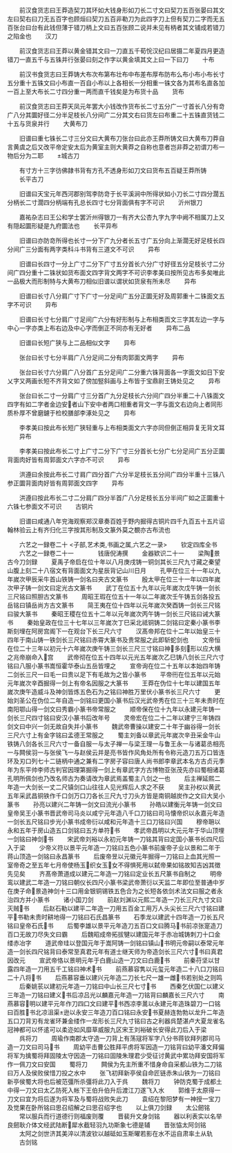 <!-- { "loadSidebar": true } -->
　　前汉食货志曰王莽造契刀其环如大钱身形如刀长二寸文曰契刀五百张晏曰其文左曰契右曰刀无五百字也顾烜曰契刀五百非勒刀为此四字刀上但有契刀二字而无五百张台曰台有此钱但薄于错刀柄上文曰五百张顾二说并未见有柄者其文铺成若错刀之陷金也
　　汉刀

　　前汉食货志曰王莽以黄金错其文曰一刀直五千荀恱汉纪曰居摄二年夏四月更造错刀一直五千与五铢并行张晏曰刻之作字以黄金填其文上曰一下曰刀
　　十布

　　前汉书食货志曰王莽铸大布次布第布壮布中布差布厚布防布么布小布小布长寸五分重十五铢文曰小布直一百自小布以上各相长一分相重一铢文各为其布名直各加一百上至大布长二寸四分重一两而直千钱矣是为布货十品
　　货布

　　前汉食货志曰王莽天凤元年罢大小钱改作货布长二寸五分广一寸首长八分有竒广八分其圜好径二分半足枝长八分间广二分其文右曰货左曰布重二十五铢直货钱二十五与货泉并行
　　大黄布刀

　　旧谱曰重七铢长二寸三分文曰大黄布刀张台曰此亦王莽所铸文曰大黄布刀莽自言黄虞之后又改平帝定安太后为黄室主则大黄莽之自称也意者岂非莽之初谓刀布一物后分为二耶
　　城古刀

　　有寸方十三字彷佛隷书背有方孔不透身形如刀文曰货布五百疑王莽所铸
　　长平古刀

　　旧谱曰天宝元年西河郡别驾李防竒于长平溪涧中所得状如小刀长二寸四分濶五分柄长二寸濶四分柄端有孔总长四寸七分背面俱有字不可识
　　沂州银刀

　　嘉祐杂志曰王公和学士罢沂州得银刀一有齐大公杏九字九字中阙不相属刀上又有隠起圜形疑是九府圜法也
　　长平异布

　　旧谱曰亦防竒所得也长寸一分下广九分者长五寸广五分向上渐濶无好足枝长四分间广三分面有两字类科斗书背有三道文不可识
　　异布

　　旧谱曰长四寸一分上广寸二分下广寸五分首长六分广寸好径五分足枝长寸二分间广四分重十二铢状如货布面文四字背文两字不可识李孝美曰按所见古布多矣唯此一品极大而形制特与大黄布刀相似旧谱以谓状如货泉有所未尽
　　异布

　　旧谱曰长寸八分肩广寸下广寸一分足间广五分正圜无好及周郭重十二铢面文五字不可识
　　异布

　　旧谱曰长寸七分肩广寸足间广六分有好形制与上布相类靣文三字其左边一字与中心一字亦类上布右边及中心字而倒正不同亦有无好者
　　异布二品

　　旧谱曰长短广狭与上二品相似文字
　　异布

　　张台曰长寸七分半肩广八分足间二分有肉郭面文两字
　　异布

　　张台曰长寸六分肩广八分首广五分足间广二分重六铢背面各一字面文如日下安乂字又两画长短不齐背文如了傍加竪斜画与上布皆于宝鼎尉王铸处见之
　　异布

　　张台曰长二寸一分肩广寸三分首广九分足枝长六分间广四分半重二十八铢面文四字有如二字者金边安者山下安中者两口相重者背文一字与面文右边向上者同形质朴厚不曾磨鑢于检校膳部李涿处见之
　　异布

　　李孝美曰按此布长短广狭轻重与上布相类面文六字亦同但倒正相异复无背文耳
　　异布

　　李孝美曰按此布长二寸上广寸二分下广寸三分首长七分广七分足间广五分正圜背面肉好皆有周郭面文六字亦不可识
　　异布

　　洪遵曰余按此布长二寸肩广四分首广六分半足枝长五分间广四分半重十三铢八参正圜背面肉好皆有周郭面文四字
　　异布

　　洪遵曰按此布长二寸二分肩广四分半首广八分足枝长五分半间广如之正圜重十六铢七参面文不可识
　　古铜片

　　旧谱曰咸通八年兖海观察郑汉章奏百姓于野内掘得古铜片四千九百五十五片诏翰林验云上有齐归化三字按其形制及文篆外莫之覩亦古布流也

　　六艺之一録卷二十
<子部,艺术类,书画之属,六艺之一录>
　　钦定四库全书
　　六艺之一録卷二十一　　　　钱唐倪涛撰
　　金器欵识二十一
　　梁陶景古今刀剑録
　　夏禹子帝启在位十年以八月庚戌铸一铜剑其长三尺九寸藏之秦望山腹上刻二十八宿文有背面面文为星辰背记山川日月
　　孔甲在位三十一年以九年嵗次甲辰采牛首山铁铸一剑名曰夹古文篆书
　　殷太甲在位三十一年以四年嵗次甲子铸一剑文曰定光古文篆书
　　武丁在位五十九年以元年嵗次戊午铸一剑长三尺铭曰照胆古文篆书
　　周昭王瑕在位五十一年以二年嵗次壬午铸五剑各投五岳铭曰镇岳尚方古文篆书
　　简王夷在位十四年以元年嵗次癸酉铸一剑长三尺铭曰骏大篆书
　　秦昭王稷在位五十二年以元年嵗次丙午铸一剑长三尺铭曰诫大篆书
　　秦始皇政在位三十七年以三年嵗次丁巳采北祗铜铸二剑铭曰定秦小篆书李斯刻埋在阿房宫阁下一在观台下长三尺六寸
　　汉髙帝邦在位十二年以始皇三十四年于南山铸一铁剑长三尺铭曰赤霄大篆书及贵常服之此即斩蛇剑也
　　文帝恒在位二十三年以初元十六年嵗次庚午铸三剑长三尺三寸铭曰神多刻形以应大横之兆帝崩命入宫
　　武帝彻在位五十四年以元光五年嵗次乙巳铸八剑长三尺六寸铭曰八服小篆书嵩恒霍华泰山五岳皆埋之
　　宣帝询在位二十五年以本始四年铸二剑长三尺一曰毛一曰贵以足下有毛故为之皆小篆书
　　平帝衎在位五年以元始元年嵗次辛酉掘得一剑上有帝名因服之大篆书
　　王莽在伪位十七年以建国五年嵗次庚午造威斗及神剑皆炼五色石为之铭曰神胜万里伏小篆书长三尺六寸
　　更始刘圣公在伪位二年自造一剑铭曰更国小篆书后汉光武帝秀在位三十三年未贵时在南阳鄂山得一剑文曰秀霸小篆书帝常服之
　　顺帝保在位十九年以永建元年铸一剑长三尺四寸铭曰安汉小篆书后改年号
　　灵帝宏在位二十二年以建宁三年铸四剑文曰中兴一剑无故自失并小篆书
　　魏武帝曹操以建安二十年于幽谷得一剑长三尺六寸上有金字铭曰孟德王常服之
　　蜀主刘备以章武元年嵗次辛丑采金牛山铁铸八剑各长三尺六寸一备自服一与太子禅一与梁王理一与鲁王永一与诸葛丞相亮一与闗侯羽一与张侯飞一与赵侯云并是亮书皆作风角处所有令称元造刀五万口皆连环及刃口列七十二链柄中通之兼有二字房子容曰唐人尚书郎李章武本名方古贞元季年为东平帅李师古判官因理第掘得一剑上有章武字方古博物亚张茂先亦曰蜀相诸葛孔明所佩剑也乃改名师古为奏请改为章武焉盖蜀主八剑之一也
　　后主禅延熙二年造一大剑长一丈二尺镇剑口山往往人见光辉后人求之不获
　　吴主孙权以黄武五年采武昌铜铁作千口剑万口刀各长三尺九寸刀头方皆是南铜越炭作之文曰大吴小篆书
　　孙亮以建兴二年铸一剑文曰流光小篆书
　　孙皓以建衡元年铸一剑文曰皇帝吴王小篆书晋武帝司马炎以咸宁元年造八千口刀铭曰司马懐帝炽以永嘉元年造一剑长五尺铭曰步光小篆书成帝衍以咸和元年造十三口刀铭曰兴国
　　穆帝耼以永和五年于房山造五口剑铭曰五方单符书
　　孝武帝昌明以大元元年于华山顶埋一剑铭曰神剑书
　　宋武帝刘裕以永初元年铸一刀铭其背曰定国小篆书长四尺后入于梁
　　少帝义符以景平元年造一刀铭曰五色小篆书前废帝子业以景和二年于蒋山顶造一剑铭曰永昌篆书
　　后废帝昱以元徽元年掘得一刀铭曰上血其光照一室帝奇之至五年七月帝使杨玉织女玉女不得惧死用以弑帝果如铭故知吉凶其徴先见矣
　　齐髙帝萧道成以建元二年造一刀铭曰定业长五尺篆书自制之
　　明帝鸾以建武二年造一刀铭曰朝仪长四尺小篆书梁武帝萧衍以天监二年即位至普通中岁在庚子命景造神剑十三口用金银铜锡铁五色合为之长短各依剑术法文曰服之者永治四方并小篆书
　　诸小国刀剑
　　前赵刘渊以元熙二年造一刀长三尺九寸文曰灭贼书
　　后赵石勒以建平二年造一刀用五百金工用万人头尖长三尺六寸铭曰建平书勒未贵时耕地得一刀铭曰石氏昌篆书
　　石季龙以建武十四年造一刀长五尺铭曰皇帝石氏书
　　后蜀李雄以景平元年造刀五百口文曰腾马书前凉张寔造刀百口无故刀尽失文曰霸
　　后魏昭成帝拓拔犍以建国元年于赤冶城铸刺刀十口金缕赤冶字
　　道武帝珪以登国元年于嵩阿铸一剑铭曰镇山书明元帝嗣以泰常元年造一剑长四尺铭背曰泰常至真君元年有道士继天师为帝造剑长三尺六寸书曰真君因改元
　　宣武帝恪以景明元年于白鹿山造一刀文曰白鹿书
　　前秦苻坚以甘露四年造一刀用五千工铭曰神术书
　　前燕慕容隽以元玺元年造二十八口刀铭曰二十八将书
　　后燕慕容垂以建兴元年造二刀长七尺一雄一雌书若别处之则鸣
　　后秦姚苌以建初元年造一刀铭曰中山长三尺七寸书
　　西秦乞伏国仁以建义三年造一刀铭曰建义书后凉吕光以麟嘉元年造一刀铭背曰麟嘉长三尺六寸
　　南燕慕容明以建平元年作刀四口文曰建平书西凉李暠以永建元年造珠碧刀一口铭曰百胜书北凉沮渠逊以永安三年造刀百口铭曰永安书夏赫连勃勃以龙升二年造五口刀背刃有龙雀环兼金缕作一龙形长三尺九寸铭曰古之利器呉楚湛卢大夏龙雀名冠神都可以怀逺可以柔迩如风靡草威服九区宋王刘裕破长安得此刀后入于梁
　　呉将刀
　　周瑜作南郡太守造一刀背上有荡冦将军字八分书蒋钦拜列郡司马造一刀文曰司马书
　　周幼平击曹公胜拜平虏将军因造一刀铭背曰幼平潘文拜偏将军为擒蜀将拜固陵太守因造一刀铭曰固陵朱理君少受征讨黄武中累功拜安国将军作一佩刀文曰安国
　　蜀将刀
　　闗侯为先主所重不惜身命自采都山铁为二刀铭曰万人及侯败侯惜刀投之水中
　　张飞初拜新亭侯自命匠链赤朱山铁为一刀铭曰新亭侯蜀大将也后被范彊所杀彊将此刀入于呉
　　魏将刀
　　钟防克蜀于成都土中得一刀文曰太乙防死入帐下王伯升伯升后渡江刀遂飞入水
　　郭维于太原得一刀文曰宜为将后遂为将军及与蜀将战败失此刀
　　袁绍在黎阳梦有一神授一宝刀及觉果在卧所铭曰思召绍解之曰思召绍字也
　　以上俱刀剑録
　　太公劒铭
　　常以服兵而行道德行则福废则覆
　　晋裴升文身剑铭
　　器以利表实以名举良劒耿介体文经武陆断犀水截轻羽九功斯象七德是辅
　　晋张恊太阿剑铭
　　太阿之剑世济其美淬以清波钦以越砥如玉斯曜若影在水不运自肃率土从轨
　　古剑铭

